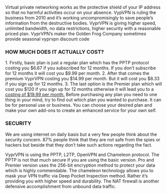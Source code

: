 Virtual private networking works as the protective shield of your IP address so that no harmful activities occur on your absence. VypVPN is ruling the business from 2010 and it’s working uncompromisingly to save people’s information from the destructive bodies. VyprVPN is giving higher speed, unlimited bandwidth, no data restrictions, higher security with a reasonable priced plan. VyprVPN’s maker the Golden Frog Company sometimes provide seasonal vyprvpn discount code
<h3>HOW MUCH DOES IT ACTUALLY COST?</h3>
1. Firstly, basic plan is just a regular plan which has the PPTP protocol costing you $6.67 if you subscribed for 12 months. If you don’t subscribe for 12 months it will cost you $9.99 per month.
2. After that comes the premium VyprVPN costing you $14.99 per month. But it will cost you $8.33 if you sign up for 12 months.
3. The last option is the Premier plan which will cost you $120 if you sign up for 12 months otherwise it will lead you to a <a href="https://vpnlover.com/vyprvpn-coupon-code/">costing of $19.99 per month.</a>
Before purchasing any plan you need to one thing in your mind, try to find out which plan you wanted to purchase. It can be for personal use or business. You can choose your desired plan and make your own add-ons to create an enhanced service for your own self.
<h3>SECURITY</h3>
We are using internet on daily basis but a very few people think about the security concern. 87% people think that they are not safe from the spies or hackers but beside that they don’t take such actions regarding the fact.

VyprVPN is using the PPTP, L2TP, OpenVPN and Chameleon protocol. The PPTP is not that much secure if you are using the basic version. Pro and Premier version uses the 256-bit encryption method to protect your data which is highly commendable. The chameleon technology allows you to mask your VPN traffic via Deep Pocket Inspection method. Rather it’s providing you with higher speed and durability. The NAT firewall is another defensive accomplishment from unbound data traffic.
